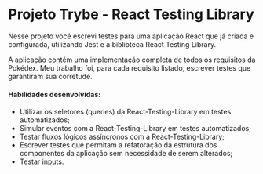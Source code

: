 # Projeto Trybe - React Testing Library

Nesse projeto você escrevi testes para uma aplicação React que já criada e configurada, utilizando Jest e a biblioteca React Testing Library.

A aplicação contém uma implementação completa de todos os requisitos da Pokédex. Meu trabalho foi, para cada requisito listado, escrever testes que garantiram sua corretude.

#### Habilidades desenvolvidas:

- Utilizar os seletores (queries) da React-Testing-Library em testes automatizados;
- Simular eventos com a React-Testing-Library em testes automatizados;
- Testar fluxos lógicos assíncronos com a React-Testing-Library;
- Escrever testes que permitam a refatoração da estrutura dos componentes da aplicação sem necessidade de serem alterados;
- Testar inputs.
